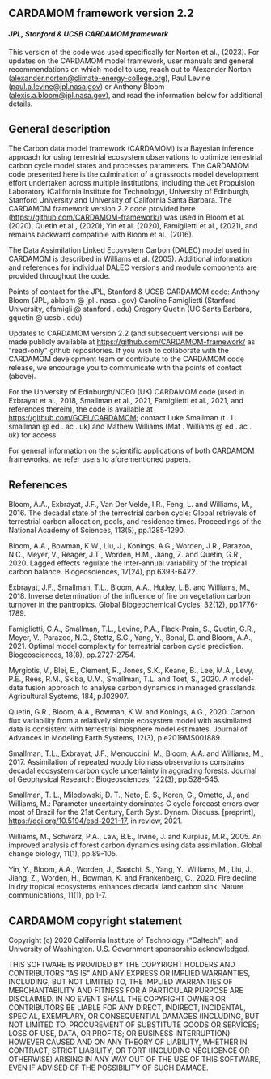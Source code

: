 
## CARDAMOM framework version 2.2
#### *JPL, Stanford & UCSB CARDAMOM framework*

This version of the code was used specifically for Norton et al., (2023). For updates on the CARDAMOM model framework, user manuals and general recommendations on which model to use, reach out to Alexander Norton (alexander.norton@climate-energy-college.org), Paul Levine (paul.a.levine@jpl.nasa.gov) or Anthony Bloom (alexis.a.bloom@jpl.nasa.gov), and read the information below for additional details.

## General description 

The Carbon data model framework (CARDAMOM) is a Bayesian inference approach for using terrestrial ecosystem observations to optimize terrestrial carbon cycle model states and processes parameters. The CARDAMOM code presented here is the culmination of a grassroots model development effort undertaken across multiple institutions, including the Jet Propulsion Laboratory (California Institute for Technology), University of Edinburgh, Stanford University and University of California Santa Barbara. The CARDAMOM framework version 2.2 code provided here (https://github.com/CARDAMOM-framework/) was used in Bloom et al. (2020), Quetin et al., (2020), Yin et al. (2020), Famiglietti et al., (2021), and remains backward compatible with Bloom et al., (2016). 

The Data Assimilation Linked Ecosystem Carbon (DALEC) model used in CARDAMOM is described in Williams et al. (2005).  Additional information and references for individual DALEC versions and module components are provided throughout the code.

Points of contact for the JPL, Stanford & UCSB CARDAMOM code:
Anthony Bloom (JPL, abloom @ jpl . nasa . gov)
Caroline Famiglietti (Stanford University, cfamigli @ stanford . edu)
Gregory Quetin (UC Santa Barbara, gquetin @ ucsb . edu)


Updates to CARDAMOM version 2.2 (and subsequent versions) will be made publicly available at https://github.com/CARDAMOM-framework/ as "read-only" github repositories. If you wish to collaborate with the CARDAMOM development team or contribute to the CARDAMOM code release, we encourage you to communicate with the points of contact (above).

For the University of Edinburgh/NCEO (UK) CARDAMOM code (used in Exbrayat et al., 2018, Smallman et al., 2021, Famiglietti et al., 2021,  and references therein), the code is available at https://github.com/GCEL/CARDAMOM; contact Luke Smallman (t . l . smallman @ ed . ac . uk) and Mathew Williams (Mat . Williams @ ed . ac . uk) for access.

For general information on the scientific applications of both CARDAMOM frameworks, we refer users to aforementioned papers. 

## References

Bloom, A.A., Exbrayat, J.F., Van Der Velde, I.R., Feng, L. and Williams, M., 2016. The decadal state of the terrestrial carbon cycle: Global retrievals of terrestrial carbon allocation, pools, and residence times. Proceedings of the National Academy of Sciences, 113(5), pp.1285-1290.

Bloom, A.A., Bowman, K.W., Liu, J., Konings, A.G., Worden, J.R., Parazoo, N.C., Meyer, V., Reager, J.T., Worden, H.M., Jiang, Z. and Quetin, G.R., 2020. Lagged effects regulate the inter-annual variability of the tropical carbon balance. Biogeosciences, 17(24), pp.6393-6422.

Exbrayat, J.F., Smallman, T.L., Bloom, A.A., Hutley, L.B. and Williams, M., 2018. Inverse determination of the influence of fire on vegetation carbon turnover in the pantropics. Global Biogeochemical Cycles, 32(12), pp.1776-1789.

Famiglietti, C.A., Smallman, T.L., Levine, P.A., Flack-Prain, S., Quetin, G.R., Meyer, V., Parazoo, N.C., Stettz, S.G., Yang, Y., Bonal, D. and Bloom, A.A., 2021. Optimal model complexity for terrestrial carbon cycle prediction. Biogeosciences, 18(8), pp.2727-2754.

Myrgiotis, V., Blei, E., Clement, R., Jones, S.K., Keane, B., Lee, M.A., Levy, P.E., Rees, R.M., Skiba, U.M., Smallman, T.L. and Toet, S., 2020. A model-data fusion approach to analyse carbon dynamics in managed grasslands. Agricultural Systems, 184, p.102907.

Quetin, G.R., Bloom, A.A., Bowman, K.W. and Konings, A.G., 2020. Carbon flux variability from a relatively simple ecosystem model with assimilated data is consistent with terrestrial biosphere model estimates. Journal of Advances in Modeling Earth Systems, 12(3), p.e2019MS001889.

Smallman, T.L., Exbrayat, J.F., Mencuccini, M., Bloom, A.A. and Williams, M., 2017. Assimilation of repeated woody biomass observations constrains decadal ecosystem carbon cycle uncertainty in aggrading forests. Journal of Geophysical Research: Biogeosciences, 122(3), pp.528-545.

Smallman, T. L., Milodowski, D. T., Neto, E. S., Koren, G., Ometto, J., and Williams, M.: Parameter uncertainty dominates C cycle forecast errors over most of Brazil for the 21st Century, Earth Syst. Dynam. Discuss. [preprint], https://doi.org/10.5194/esd-2021-17, in review, 2021. 

Williams, M., Schwarz, P.A., Law, B.E., Irvine, J. and Kurpius, M.R., 2005. An improved analysis of forest carbon dynamics using data assimilation. Global change biology, 11(1), pp.89-105.

Yin, Y., Bloom, A.A., Worden, J., Saatchi, S., Yang, Y., Williams, M., Liu, J., Jiang, Z., Worden, H., Bowman, K. and Frankenberg, C., 2020. Fire decline in dry tropical ecosystems enhances decadal land carbon sink. Nature communications, 11(1), pp.1-7.


## CARDAMOM copyright statement
Copyright  (c) 2020 California  Institute  of Technology (“Caltech”) and University of Washington. U.S. Government  sponsorship acknowledged.

THIS SOFTWARE IS PROVIDED BY THE COPYRIGHT HOLDERS AND CONTRIBUTORS "AS IS" AND ANY EXPRESS OR IMPLIED WARRANTIES, INCLUDING, BUT NOT LIMITED  TO, THE IMPLIED WARRANTIES OF MERCHANTABILITY AND FITNESS FOR A PARTICULAR PURPOSE ARE DISCLAIMED. IN NO EVENT SHALL THE COPYRIGHT OWNER OR CONTRIBUTORS BE LIABLE FOR ANY DIRECT, INDIRECT, INCIDENTAL, SPECIAL, EXEMPLARY, OR CONSEQUENTIAL DAMAGES (INCLUDING, BUT NOT LIMITED  TO, PROCUREMENT OF SUBSTITUTE GOODS OR SERVICES; LOSS OF USE, DATA, OR PROFITS; OR BUSINESS INTERRUPTION) HOWEVER CAUSED AND ON ANY THEORY OF LIABILITY, WHETHER IN CONTRACT, STRICT LIABILITY, OR TORT (INCLUDING  NEGLIGENCE OR OTHERWISE) ARISING IN ANY WAY OUT OF THE USE OF THIS  SOFTWARE, EVEN IF ADVISED OF THE POSSIBILITY OF SUCH DAMAGE.
